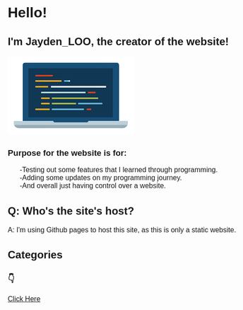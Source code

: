 <html lang="en">
<head>
    <meta charset="UTF-8">
    <meta http-equiv="X-UA-Compatible" content="IE=edge">
    <meta name="viewport" content="width=device-width, initial-scale=1.0">
    <title>Jayden_LOO's Personal Website</title>
    <style>
        body {
            font-family: sans-serif;
            font-size: medium;
        }
    </style>
</head>
<body>
<h1>Hello!</h1>
<h2>I'm Jayden_LOO, the creator of the website!</h2>
    <img src="/img/laptop.png">
<h3>Purpose for the website is for:</h3>
<p>
    <ol>
       -Testing out some features that I learned through programming.<br>
        -Adding some updates on my programming journey.<br>
        -And overall just having control over a website.<br>
    </ol>
</p>

<h2>Q: Who's the site's host?</h2>
<p>A: I'm using Github pages to host this site, as this is only a static website.</p>
<h2>Categories</h2>
<h3>👇</h3>
<a href="https://jaydenloo.netlify.app/">Click Here</a>
</body>
</html>
